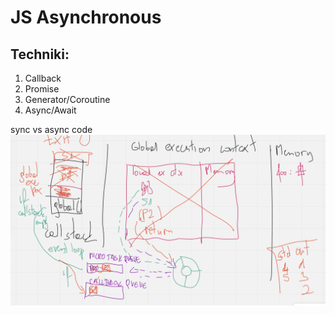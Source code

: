 # JS Asynchronous


## Techniki:
1. Callback
2. Promise
3. Generator/Coroutine
4. Async/Await

sync vs async code 
![Diagram](async_test_diagram.png)